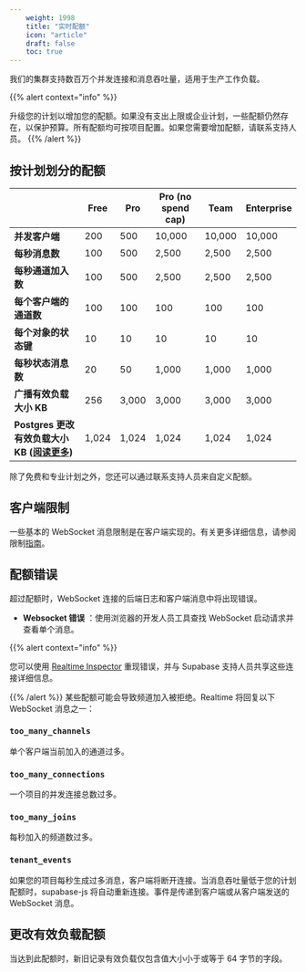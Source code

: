 ```yaml
---
    weight: 1998
    title: "实时配额"
    icon: "article"
    draft: false
    toc: true
---
```


我们的集群支持数百万个并发连接和消息吞吐量，适用于生产工作负载。

{{% alert context="info" %}}

升级您的计划以增加您的配额。如果没有支出上限或企业计划，一些配额仍然存在，以保护预算。所有配额均可按项目配置。如果您需要增加配额，请联系支持人员。
{{% /alert %}}

## 按计划划分的配额

|                                                                                        | Free  | Pro   | Pro (no spend cap) | Team   | Enterprise |
| -------------------------------------------------------------------------------------- | ----- | ----- | ------------------ | ------ | ---------- |
| **并发客户端**                                                                 | 200   | 500   | 10,000             | 10,000 | 10,000     |
| **每秒消息数**                                                                | 100   | 500   | 2,500              | 2,500  | 2,500      |
| **每秒通道加入数**                                                           | 100   | 500   | 2,500              | 2,500  | 2,500      |
| **每个客户端的通道数**                                                                | 100   | 100   | 100                | 100    | 100        |
| **每个对象的状态键**                                                           | 10    | 10    | 10                 | 10     | 10         |
| **每秒状态消息数**                                                       | 20    | 50    | 1,000              | 1,000  | 1,000      |
| **广播有效负载大小 KB**                                                          | 256   | 3,000 | 3,000              | 3,000  | 3,000      |
| **Postgres 更改有效负载大小 KB ([**阅读更多**](#postgres-changes-payload-quota))** | 1,024 | 1,024 | 1,024              | 1,024  | 1,024      |

除了免费和专业计划之外，您还可以通过联系支持人员来自定义配额。

## 客户端限制


一些基本的 WebSocket 消息限制是在客户端实现的。有关更多详细信息，请参阅限制[指南](/docs/app/realtime/guides/client-side-throttling)。

## 配额错误

超过配额时，WebSocket 连接的后端日志和客户端消息中将出现错误。


- **Websocket 错误** ：使用浏览器的开发人员工具查找 WebSocket 启动请求并查看单个消息。

{{% alert context="info" %}}

您可以使用 [Realtime Inspector](https://realtime.supabase.com/inspector/new) 重现错误，并与 Supabase 支持人员共享这些连接详细信息。

{{% /alert %}}
某些配额可能会导致频道加入被拒绝。Realtime 将回复以下 WebSocket 消息之一：

### `too_many_channels`

单个客户端当前加入的通道过多。

### `too_many_connections`

一个项目的并发连接总数过多。

### `too_many_joins`

每秒加入的频道数过多。

### `tenant_events`

如果您的项目每秒生成过多消息，客户端将断开连接。当消息吞吐量低于您的计划配额时，supabase-js 将自动重新连接。事件是传递到客户端或从客户端发送的 WebSocket 消息。

## 更改有效负载配额

当达到此配额时，新旧记录有效负载仅包含值大小小于或等于 64 字节的字段。

